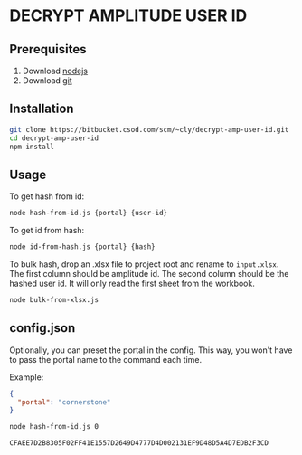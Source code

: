 # DECRYPT AMPLITUDE USER ID

## Prerequisites
1. Download [nodejs](https://nodejs.org/en/)
2. Download [git](https://git-scm.com/downloads)

## Installation
```bash
git clone https://bitbucket.csod.com/scm/~cly/decrypt-amp-user-id.git
cd decrypt-amp-user-id
npm install
```

## Usage
To get hash from id:

```bash
node hash-from-id.js {portal} {user-id}
```

To get id from hash:

```bash
node id-from-hash.js {portal} {hash}
```

To bulk hash, drop an .xlsx file to project root and rename to `input.xlsx`. The first column should be amplitude id. The second column should be the hashed user id. It will only read the first sheet from the workbook.

```bash
node bulk-from-xlsx.js
```

## config.json
Optionally, you can preset the portal in the config. This way, you won't have to pass the portal name to the command each time.

Example:
```config.json
{
  "portal": "cornerstone"
}
```

```bash
node hash-from-id.js 0

CFAEE7D2B8305F02FF41E1557D2649D4777D4D002131EF9D48D5A4D7EDB2F3CD
```